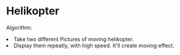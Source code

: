 # Helikopter

<p>Algorithm:</p>
<li>Take two different Pictures of moving helikopter.</li>
<li>Display them repeatly, with high speed. It'll create moving effect.</li>
